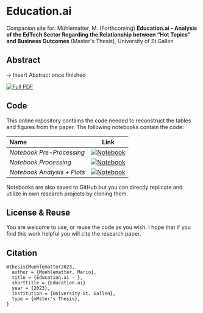 # Education.ai 



Companion site for: Mühlematter, M. (Forthcoming) **Education.ai – Analysis of the EdTech Sector Regarding the Relationship between “Hot Topics” and Business Outcomes** (Master's Thesis), University of St.Gallen

## Abstract 
-> Insert Abstract once finished

[![Full PDF](https://img.shields.io/badge/.pdf-Download%20Full%20PDF-red)](https://)      

 
## Code
This online repository contains the code needed to reconstruct the tables and figures from the paper. The following notebooks contain the code: 

| Name        |    Link   |  
| :---        |    :----:   |     
| *Notebook Pre-Processing*      |   [![Notebook](https://img.shields.io/badge/Jupyter-Notebook-orange)](https://)        | 
| *Notebook Processing*     | [![Notebook](https://img.shields.io/badge/.ipynb-Download%20Full%20PDF-red)](https://)      | 
| *Notebook Analysis + Plots*      | [![Notebook](https://img.shields.io/badge/.ipynb-Download%20Full%20PDF-red)](https://) |

Notebooks are also saved to GitHub but you can directly replicate and utilize in own research projects by cloning them. 


## License & Reuse 
You are welcome to use, or reuse the code as you wish. I hope that if you find this work helpful you will cite the research paper. 
 

## Citation 


```
@thesis{Muehlematter2023,
  author = {Muehlematter, Mario},
  title = {Education.ai - },
  shorttitle = {Education.ai}
  year = {2023},
  institution = {University St. Gallen},
  type = {mMster's Thesis},
}
```
